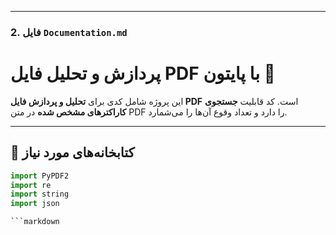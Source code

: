 
---

### 2. فایل `Documentation.md`
# پردازش و تحلیل فایل PDF با پایتون 📄

این پروژه شامل کدی برای **تحلیل و پردازش فایل PDF** است. کد قابلیت **جستجوی کاراکترهای مشخص شده** در متن PDF را دارد و تعداد وقوع آن‌ها را می‌شمارد.  

---

## 📌 کتابخانه‌های مورد نیاز
```python
import PyPDF2
import re
import string
import json

```markdown
